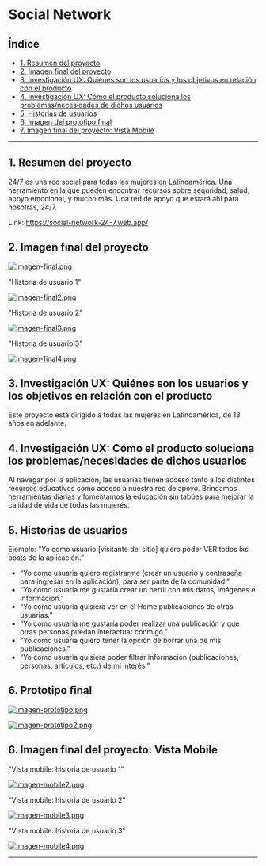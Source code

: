 # Social Network

## Índice

* [1. Resumen del proyecto](#1-resumen-del-proyecto)
* [2. Imagen final del proyecto](#2-imagen-final-del-proyecto)
* [3. Investigación UX: Quiénes son los usuarios y los objetivos en relación con el producto](#2-investigación-ux-quiénes-son-los-usuarios-y-los-objetivos-en-relación-con-el-producto)
* [4. Investigación UX: Cómo el producto soluciona los problemas/necesidades de dichos usuarios](#4-investigación-ux-cómo-el-producto-soluciona-los-problemasnecesidades-de-dichos-usuarios)
* [5. Historias de usuarios](#5-historias-de-usuarios)
* [6. Imagen del prototipo final](#6-imagen-del-prototipo-final)
* [7. Imagen final del proyecto: Vista Mobile](#7-imagen-final-del-proyecto-vista-mobile)


***

## 1. Resumen del proyecto

24/7 es una red social para todas las mujeres en Latinoamérica. Una herramiento en la que pueden encontrar recursos sobre seguridad, salud, apoyo emocional, y mucho más. Una red de apoyo que estará ahí para nosotras, 24/7.

Link: https://social-network-24-7.web.app/



## 2. Imagen final del proyecto
[![imagen-final.png](https://i.postimg.cc/2jG7RqGQ/imagen-final.png)](https://postimg.cc/py9FKLgr)

"Historia de usuario 1"

[![imagen-final2.png](https://i.postimg.cc/1tCXMZ0q/imagen-final2.png)](https://postimg.cc/mz9T2J5L)

"Historia de usuario 2"

[![imagen-final3.png](https://i.postimg.cc/KcCBynLg/imagen-final3.png)](https://postimg.cc/4nbm6HWJ)

"Historia de usuario 3"

[![imagen-final4.png](https://i.postimg.cc/9MR0xnLg/imagen-final4.png)](https://postimg.cc/9R2c0J5y)


## 3. Investigación UX: Quiénes son los usuarios y los objetivos en relación con el producto

Este proyecto está dirigido a todas las mujeres en Latinoamérica, de 13 años en adelante.

## 4. Investigación UX: Cómo el producto soluciona los problemas/necesidades de dichos usuarios

Al navegar por la aplicación, las usuarias tienen acceso tanto a los distintos recursos educativos como acceso a nuestra red de apoyo. Brindamos herramientas diarias y fomentamos la educación sin tabúes para mejorar la calidad de vida de todas las mujeres.

## 5. Historias de usuarios

Ejemplo: “Yo como usuario [visitante del sitio] quiero poder VER todos lxs posts de la aplicación.”

- “Yo como usuaria quiero registrarme (crear un usuario y contraseña para ingresar en la aplicación), para ser parte de la comunidad.”
- “Yo como usuaria me gustaría crear un perfil con mis datos, imágenes e información.”
- “Yo como usuaria quisiera ver en el Home publicaciones de otras usuarias.”
- “Yo como usuaria me gustaría poder realizar una publicación y que otras personas puedan interactuar conmigo.”
- “Yo como usuaria quiero tener la opción de borrar una de mis publicaciones.”
- “Yo como usuaria quisiera poder filtrar información (publicaciones, personas, artículos, etc.) de mi interés.”


## 6. Prototipo final

[![imagen-prototipo.png](https://i.postimg.cc/jSMjRb9k/imagen-prototipo.png)](https://postimg.cc/cv8WcVdQ)

[![imagen-prototipo2.png](https://i.postimg.cc/BQgSC3qQ/imagen-prototipo2.png)](https://postimg.cc/KR1hZdkd)


## 6. Imagen final del proyecto: Vista Mobile

"Vista mobile: historia de usuario 1"

[![imagen-mobile2.png](https://i.postimg.cc/zGMDMk4y/imagen-mobile2.png)](https://postimg.cc/ts3HnFqb)

"Vista mobile: historia de usuario 2"

[![imagen-mobile3.png](https://i.postimg.cc/wvzz842j/imagen-mobile3.png)](https://postimg.cc/v10k5zCJ)

"Vista mobile: historia de usuario 3"

[![imagen-mobile4.png](https://i.postimg.cc/HsRf1Ps1/imagen-mobile4.png)](https://postimg.cc/9rPxGb7L)

***
